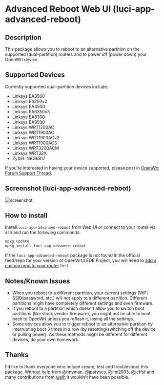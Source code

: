 # Advanced Reboot Web UI (luci-app-advanced-reboot)

## Description

This package allows you to reboot to an alternative partition on the supported (dual-partition) routers and to power off (power down) your OpenWrt device.

## Supported Devices

Currently supported dual-partition devices include:

- Linksys EA3500
- Linksys E4200v2
- Linksys EA4500
- Linksys EA6350v3
- Linksys EA8300
- Linksys EA8500
- Linksys WRT1200AC
- Linksys WRT1900AC
- Linksys WRT1900ACv2
- Linksys WRT1900ACS
- Linksys WRT3200ACM
- Linksys WRT32X
- ZyXEL NBG6817

If you're interested in having your device supported, please post in [OpenWrt Forum Support Thread](https://forum.openwrt.org/t/web-ui-to-reboot-to-another-partition-dual-partition-routers/3423).

## Screenshot (luci-app-advanced-reboot)

![screenshot](https://raw.githubusercontent.com/stangri/openwrt_packages/master/screenshots/luci-app-advanced-reboot/screenshot01.png "screenshot")

## How to install

Install ```luci-app-advanced-reboot``` from Web UI or connect to your router via ssh and run the following commands:

```sh
opkg update
opkg install luci-app-advanced-reboot
```

If the ```luci-app-advanced-reboot``` package is not found in the official feed/repo for your version of OpenWrt/LEDE Project, you will need to [add a custom repo to your router](https://github.com/stangri/openwrt_packages/blob/master/README.md#on-your-router) first.

## Notes/Known Issues

- When you reboot to a different partition, your current settings (WiFi SSID/password, etc.) will not apply to a different partition. Different partitions might have completely different settings and even firmware.
- If you reboot to a partition which doesn't allow you to switch boot partitions (like stock vendor firmware), you might not be able to boot back to OpenWrt unless you reflash it, losing all the settings.
- Some devices allow you to trigger reboot to an alternative partition by interrupting boot 3 times in a row (by resetting/switching off the device or pulling power). As these methods might be different for different devices, do your own homework.

## Thanks

I'd like to thank everyone who helped create, test and troubleshoot this package. Without help from [@hnyman](https://github.com/hnyman), [@jpstyves](https://github.com/jpstyves), [@imi2003](https://github.com/imi2003), [@jeffsf](https://github.com/jeffsf) and many contributions from [@slh](https://github.com/pkgadd) it wouldn't have been possible.
